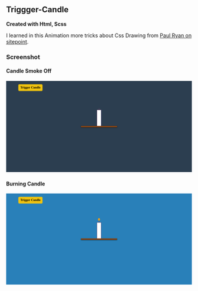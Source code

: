 ## Triggger-Candle
**Created with Html, Scss**

I learned in this Animation more tricks about Css Drawing from [Paul Ryan on sitepoint](https://www.sitepoint.com/css-animation-no-javascript/).

### Screenshot

#### Candle Smoke Off

![Off](screenshot/off.png)


#### Burning Candle

![On](screenshot/on.png)
